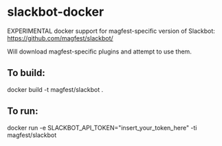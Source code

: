 # slackbot-docker
EXPERIMENTAL docker support for magfest-specific version of Slackbot: https://github.com/magfest/slackbot/

Will download magfest-specific plugins and attempt to use them.

## To build:

docker build -t magfest/slackbot .

## To run:

docker run -e SLACKBOT_API_TOKEN="insert_your_token_here" -ti magfest/slackbot
